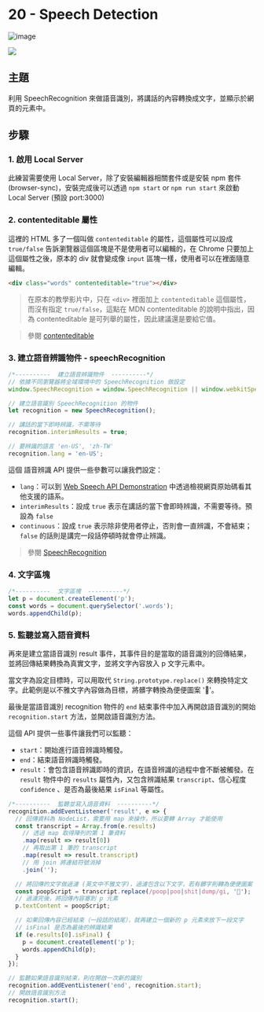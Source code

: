 # 20 - Speech Detection

![image](https://img.shields.io/badge/JavaScript-exercise-F0DB4F.svg)

![](https://images2.imgbox.com/ef/60/oGtppLtT_o.jpg)

## 主題

利用 SpeechRecognition 來做語音識別，將講話的內容轉換成文字，並顯示於網頁的元素中。

## 步驟

### 1. 啟用 Local Server

此練習需要使用 Local Server，除了安裝編輯器相關套件或是安裝 npm 套件 (browser-sync)，安裝完成後可以透過 `npm start` or `npm run start` 來啟動 Local Server (預設 port:3000)

### 2. contenteditable 屬性

這裡的 HTML 多了一個叫做 `contenteditable` 的屬性，這個屬性可以設成 `true/false` 告訴瀏覽器這個區塊是不是使用者可以編輯的，在 Chrome 只要加上這個屬性之後，原本的 div 就會變成像 `input` 區塊一樣，使用者可以在裡面隨意編輯。

```html
<div class="words" contenteditable="true"></div>
```

> 在原本的教學影片中，只在 `<div>` 裡面加上 `contenteditable` 這個屬性，而沒有指定 `true/false`，這點在 MDN contenteditable 的說明中指出，因為 contenteditable 是可列舉的屬性，因此建議還是要給它值。

> 參閱 [contenteditable](https://developer.mozilla.org/zh-CN/docs/Web/HTML/Global_attributes/contenteditable)

### 3. 建立語音辨識物件 - speechRecognition

```js
/*----------  建立語音辨識物件  ----------*/
// 依據不同瀏覽器將全域環境中的 SpeechRecognition 做設定
window.SpeechRecognition = window.SpeechRecognition || window.webkitSpeechRecognition;

// 建立語音識別 SpeechRecognition 的物件
let recognition = new SpeechRecognition();

// 講話的當下即時辨識，不需等待
recognition.interimResults = true;

// 要辨識的語言 'en-US', 'zh-TW'
recognition.lang = 'en-US';
```

這個 語音辨識 API 提供一些參數可以讓我們設定：

- `lang`：可以到 [Web Speech API Demonstration](https://www.google.com/intl/en/chrome/demos/speech.html) 中透過檢視網頁原始碼看其他支援的語系。
- `interimResults`：設成 `true` 表示在講話的當下會即時辨識，不需要等待。預設為 `false`
- `continuous`：設成 `true` 表示除非使用者停止，否則會一直辨識，不會結束；`false` 的話則是講完一段話停頓時就會停止辨識。

> 參閱 [SpeechRecognition](https://developer.mozilla.org/zh-TW/docs/Web/API/SpeechRecognition)

### 4. 文字區塊

```js
/*----------  文字區塊  ----------*/
let p = document.createElement('p');
const words = document.querySelector('.words');
words.appendChild(p);
```

### 5. 監聽並寫入語音資料

再來是建立當語音識別 result 事件，其事件目的是當取的語音識別的回傳結果，並將回傳結果轉換為真實文字，並將文字內容放入 p 文字元素中。

當文字為設定目標時，可以用取代 `String.prototype.replace()` 來轉換特定文字。此範例是以不雅文字內容做為目標，將髒字轉換為便便圖案 '💩'。

最後是當語音識別 recognition 物件的 `end` 結束事件中加入再開啟語音識別的開始 `recognition.start` 方法，並開啟語音識別方法。

這個 API 提供一些事件讓我們可以監聽：

- `start`：開始進行語音辨識時觸發。
- `end`：結束語音辨識時觸發。
- `result`：會包含語音辨識即時的資訊，在語音辨識的過程中會不斷被觸發。在 `result` 物件中的 `results` 屬性內，又包含辨識結果 `transcript`、信心程度 `confidence` 、是否為最後結果 `isFinal` 等屬性。

```js
/*----------  監聽並寫入語音資料  ----------*/
recognition.addEventListener('result', e => {
  // 回傳資料為 NodeList，需要用 map 來操作，所以要轉 Array 才能使用
  const transcript = Array.from(e.results)
    // 透過 map 取得陣列的第 1 筆資料
    .map(result => result[0])
    // 再取出第 1 筆的 transcript
    .map(result => result.transcript)
    // 用 join 將連結符號消掉
    .join('');

  // 將回傳的文字做過濾 (英文中不雅文字)，過濾包含以下文字，若有髒字則轉為便便圖案
  const poopScript = transcript.replace(/poop|poo|shit|dump/gi, '💩');
  // 過濾完後，將回傳內容塞到 p 元素
  p.textContent = poopScript;

  // 如果回傳內容已經結束（一段話的結尾），就再建立一個新的 p 元素來放下一段文字
  // isFinal 是否為最後的辨識結果
  if (e.results[0].isFinal) {
    p = document.createElement('p');
    words.appendChild(p);
  }
});

// 監聽如果語音識別結束，則在開啟一次新的識別
recognition.addEventListener('end', recognition.start);
// 開啟語音識別方法
recognition.start();
```
